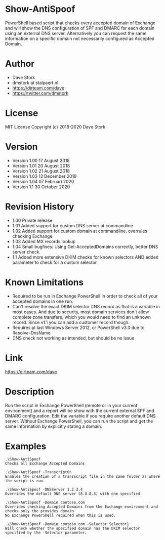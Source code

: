 # Show-AntiSpoof
PowerShell based script that checks every accepted domain of Exchange and will show the DNS configuration of SPF and DMARC for each domain using an external DNS server. Alternatively you can request the same information on a specific domain not necessarily configured as Accepted Domain.

# Author
- Dave Stork
- dmstork at stalpaert.nl
- https://dirteam.com/dave
- https://twitter.com/dmstork

# License
MIT License Copyright (c) 2018-2020 Dave Stork

# Version
- Version 1.00    17 August 2018
- Version 1.01    20 August 2018
- Version 1.02    21 August 2018
- Version 1.03    12 December 2019
- Version 1.04    07 Februari 2020
- Version 1.1     30 October 2020

# Revision History
- 1.00    Private release
- 1.01    Added support for custom DNS server at commandline
- 1.02    Added support for custom domain at commandline, overrules checking Exchange
- 1.03    Added MX records lookup
- 1.04    Small bugfixes: Using Get-AcceptedDomains correctly, better DNS server check.
- 1.1     Added more extensive DKIM checks for known selectors AND added parameter to check for a custom selector

# Known Limitations
- Required to be run in Exchange PowerShell in order to check all of your accepted domains in one run.
- Can't resolve the exact DKIM selector DNS record as that is a variable in most cases. 
  And due to security, most domain services don't allow complete zone transfers, 
  which you would need to find an unknown record. Since v1.1 you can add a customer record though.
- Requires at last Windows Server 2012, or PowerShell v3.0 due to Resolve-DnsName
- DNS check not working as intended, but should be no issue

# Link
https://dirteam.com/dave

# Description
Run the script in Exchange PowerShell (remote or in your current environment) and a report will be show with the current external SPF 
and DMARC configuration. Edit the variable if you require another default DNS server. Without Exchange PowerShell, you can run the script and get the same information by explicitly stating a domain.

# Examples
    .\Show-AntiSpoof
    Checks all Exchange Accepted Domains 

    .\Show-AntiSpoof -TranscriptOn 
    Enables the creation of a transscript file in the same folder as where the script is run.

    .\Show-AntiSpoof -DNSServer 1.2.3.4
    Overrides the default DNS server (8.8.8.8) with one specified.
    
    .\Show-AntiSpoof -Domain contoso.com
    Overrides checking Accepted Domains from the Exchange environment and checks only the provides domain
    No Exchange PowerShell required when this is used.

    .\Show-AntiSpoof -Domain contoso.com -Selector Selector1
    Will check whether the specified domain has the DKIM selector specified by the -Selector parameter.
    